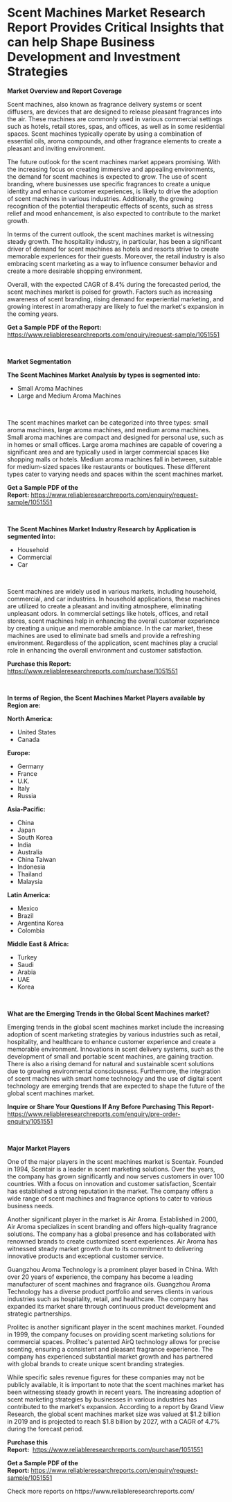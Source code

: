 <p><h1>Scent Machines Market Research Report Provides Critical Insights that can help Shape Business Development and Investment Strategies</h1></p><p><strong>Market Overview and Report Coverage</strong></p>
<p><p>Scent machines, also known as fragrance delivery systems or scent diffusers, are devices that are designed to release pleasant fragrances into the air. These machines are commonly used in various commercial settings such as hotels, retail stores, spas, and offices, as well as in some residential spaces. Scent machines typically operate by using a combination of essential oils, aroma compounds, and other fragrance elements to create a pleasant and inviting environment.</p><p>The future outlook for the scent machines market appears promising. With the increasing focus on creating immersive and appealing environments, the demand for scent machines is expected to grow. The use of scent branding, where businesses use specific fragrances to create a unique identity and enhance customer experiences, is likely to drive the adoption of scent machines in various industries. Additionally, the growing recognition of the potential therapeutic effects of scents, such as stress relief and mood enhancement, is also expected to contribute to the market growth.</p><p>In terms of the current outlook, the scent machines market is witnessing steady growth. The hospitality industry, in particular, has been a significant driver of demand for scent machines as hotels and resorts strive to create memorable experiences for their guests. Moreover, the retail industry is also embracing scent marketing as a way to influence consumer behavior and create a more desirable shopping environment.</p><p>Overall, with the expected CAGR of 8.4% during the forecasted period, the scent machines market is poised for growth. Factors such as increasing awareness of scent branding, rising demand for experiential marketing, and growing interest in aromatherapy are likely to fuel the market's expansion in the coming years.</p></p>
<p><strong>Get a Sample PDF of the Report:</strong> <a href="https://www.reliableresearchreports.com/enquiry/request-sample/1051551">https://www.reliableresearchreports.com/enquiry/request-sample/1051551</a></p>
<p>&nbsp;</p>
<p><strong>Market Segmentation</strong></p>
<p><strong>The Scent Machines Market Analysis by types is segmented into:</strong></p>
<p><ul><li>Small Aroma Machines</li><li>Large and Medium Aroma Machines</li></ul></p>
<p>&nbsp;</p>
<p><p>The scent machines market can be categorized into three types: small aroma machines, large aroma machines, and medium aroma machines. Small aroma machines are compact and designed for personal use, such as in homes or small offices. Large aroma machines are capable of covering a significant area and are typically used in larger commercial spaces like shopping malls or hotels. Medium aroma machines fall in between, suitable for medium-sized spaces like restaurants or boutiques. These different types cater to varying needs and spaces within the scent machines market.</p></p>
<p><strong>Get a Sample PDF of the Report:</strong>&nbsp;<a href="https://www.reliableresearchreports.com/enquiry/request-sample/1051551">https://www.reliableresearchreports.com/enquiry/request-sample/1051551</a></p>
<p>&nbsp;</p>
<p><strong>The Scent Machines Market Industry Research by Application is segmented into:</strong></p>
<p><ul><li>Household</li><li>Commercial</li><li>Car</li></ul></p>
<p>&nbsp;</p>
<p><p>Scent machines are widely used in various markets, including household, commercial, and car industries. In household applications, these machines are utilized to create a pleasant and inviting atmosphere, eliminating unpleasant odors. In commercial settings like hotels, offices, and retail stores, scent machines help in enhancing the overall customer experience by creating a unique and memorable ambiance. In the car market, these machines are used to eliminate bad smells and provide a refreshing environment. Regardless of the application, scent machines play a crucial role in enhancing the overall environment and customer satisfaction.</p></p>
<p><strong>Purchase this Report:</strong>&nbsp; <a href="https://www.reliableresearchreports.com/purchase/1051551">https://www.reliableresearchreports.com/purchase/1051551</a></p>
<p>&nbsp;</p>
<p><strong>In terms of Region, the Scent Machines Market Players available by Region are:</strong></p>
<p>
    <p> <strong> North America: </strong>
        <ul>
            <li>United States</li>
            <li>Canada</li>
        </ul>
        </p> 
    <p> <strong> Europe: </strong>
        <ul>
            <li>Germany</li>
            <li>France</li>
            <li>U.K.</li>
            <li>Italy</li>
            <li>Russia</li>
        </ul>
        </p> 
    <p> <strong> Asia-Pacific: </strong>
        <ul>
            <li>China</li>
            <li>Japan</li>
            <li>South Korea</li>
            <li>India</li>
            <li>Australia</li>
            <li>China Taiwan</li>
            <li>Indonesia</li>
            <li>Thailand</li>
            <li>Malaysia</li>
        </ul>
        </p> 
    <p> <strong> Latin America: </strong>
        <ul>
            <li>Mexico</li>
            <li>Brazil</li>
            <li>Argentina Korea</li>
            <li>Colombia</li>
        </ul>
        </p> 
    <p> <strong> Middle East & Africa: </strong>
        <ul>
            <li>Turkey</li>
            <li>Saudi</li>
            <li>Arabia</li>
            <li>UAE</li>
            <li>Korea</li>
        </ul>
    </p>
    </p>
<p>&nbsp;</p>
<p><strong>What are the Emerging Trends in the Global Scent Machines market?</strong></p>
<p><p>Emerging trends in the global scent machines market include the increasing adoption of scent marketing strategies by various industries such as retail, hospitality, and healthcare to enhance customer experience and create a memorable environment. Innovations in scent delivery systems, such as the development of small and portable scent machines, are gaining traction. There is also a rising demand for natural and sustainable scent solutions due to growing environmental consciousness. Furthermore, the integration of scent machines with smart home technology and the use of digital scent technology are emerging trends that are expected to shape the future of the global scent machines market.</p></p>
<p><strong>Inquire or Share Your Questions If Any Before Purchasing This Report</strong>- <a href="https://www.reliableresearchreports.com/enquiry/pre-order-enquiry/1051551">https://www.reliableresearchreports.com/enquiry/pre-order-enquiry/1051551</a></p>
<p>&nbsp;</p>
<p><strong>Major Market Players</strong></p>
<p><p>One of the major players in the scent machines market is Scentair. Founded in 1994, Scentair is a leader in scent marketing solutions. Over the years, the company has grown significantly and now serves customers in over 100 countries. With a focus on innovation and customer satisfaction, Scentair has established a strong reputation in the market. The company offers a wide range of scent machines and fragrance options to cater to various business needs.</p><p>Another significant player in the market is Air Aroma. Established in 2000, Air Aroma specializes in scent branding and offers high-quality fragrance solutions. The company has a global presence and has collaborated with renowned brands to create customized scent experiences. Air Aroma has witnessed steady market growth due to its commitment to delivering innovative products and exceptional customer service.</p><p>Guangzhou Aroma Technology is a prominent player based in China. With over 20 years of experience, the company has become a leading manufacturer of scent machines and fragrance oils. Guangzhou Aroma Technology has a diverse product portfolio and serves clients in various industries such as hospitality, retail, and healthcare. The company has expanded its market share through continuous product development and strategic partnerships.</p><p>Prolitec is another significant player in the scent machines market. Founded in 1999, the company focuses on providing scent marketing solutions for commercial spaces. Prolitec's patented AirQ technology allows for precise scenting, ensuring a consistent and pleasant fragrance experience. The company has experienced substantial market growth and has partnered with global brands to create unique scent branding strategies.</p><p>While specific sales revenue figures for these companies may not be publicly available, it is important to note that the scent machines market has been witnessing steady growth in recent years. The increasing adoption of scent marketing strategies by businesses in various industries has contributed to the market's expansion. According to a report by Grand View Research, the global scent machines market size was valued at $1.2 billion in 2019 and is projected to reach $1.8 billion by 2027, with a CAGR of 4.7% during the forecast period.</p></p>
<p><strong>Purchase this Report:</strong>&nbsp;&nbsp;<a href="https://www.reliableresearchreports.com/purchase/1051551">https://www.reliableresearchreports.com/purchase/1051551</a></p>
<p></p>
<p><strong>Get a Sample PDF of the Report:</strong>&nbsp;<a href="https://www.reliableresearchreports.com/enquiry/request-sample/1051551">https://www.reliableresearchreports.com/enquiry/request-sample/1051551</a></p>
<p>Check more reports on https://www.reliableresearchreports.com/</p>